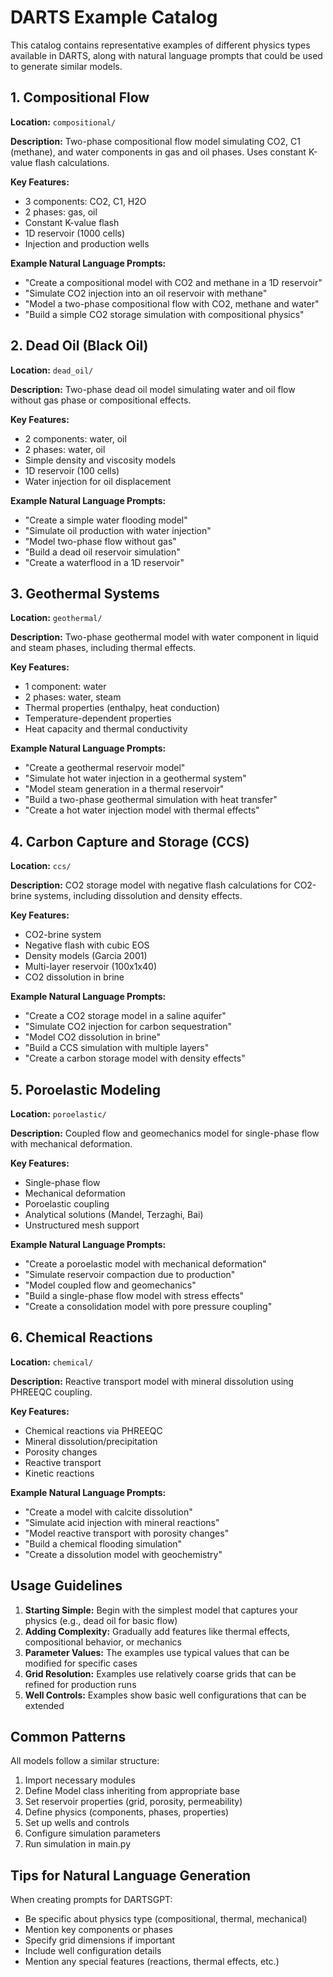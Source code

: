 # DARTS Example Catalog

This catalog contains representative examples of different physics types available in DARTS, along with natural language prompts that could be used to generate similar models.

## 1. Compositional Flow

**Location:** `compositional/`

**Description:** Two-phase compositional flow model simulating CO2, C1 (methane), and water components in gas and oil phases. Uses constant K-value flash calculations.

**Key Features:**
- 3 components: CO2, C1, H2O
- 2 phases: gas, oil
- Constant K-value flash
- 1D reservoir (1000 cells)
- Injection and production wells

**Example Natural Language Prompts:**
- "Create a compositional model with CO2 and methane in a 1D reservoir"
- "Simulate CO2 injection into an oil reservoir with methane"
- "Model a two-phase compositional flow with CO2, methane and water"
- "Build a simple CO2 storage simulation with compositional physics"

## 2. Dead Oil (Black Oil)

**Location:** `dead_oil/`

**Description:** Two-phase dead oil model simulating water and oil flow without gas phase or compositional effects.

**Key Features:**
- 2 components: water, oil
- 2 phases: water, oil
- Simple density and viscosity models
- 1D reservoir (100 cells)
- Water injection for oil displacement

**Example Natural Language Prompts:**
- "Create a simple water flooding model"
- "Simulate oil production with water injection"
- "Model two-phase flow without gas"
- "Build a dead oil reservoir simulation"
- "Create a waterflood in a 1D reservoir"

## 3. Geothermal Systems

**Location:** `geothermal/`

**Description:** Two-phase geothermal model with water component in liquid and steam phases, including thermal effects.

**Key Features:**
- 1 component: water
- 2 phases: water, steam
- Thermal properties (enthalpy, heat conduction)
- Temperature-dependent properties
- Heat capacity and thermal conductivity

**Example Natural Language Prompts:**
- "Create a geothermal reservoir model"
- "Simulate hot water injection in a geothermal system"
- "Model steam generation in a thermal reservoir"
- "Build a two-phase geothermal simulation with heat transfer"
- "Create a hot water injection model with thermal effects"

## 4. Carbon Capture and Storage (CCS)

**Location:** `ccs/`

**Description:** CO2 storage model with negative flash calculations for CO2-brine systems, including dissolution and density effects.

**Key Features:**
- CO2-brine system
- Negative flash with cubic EOS
- Density models (Garcia 2001)
- Multi-layer reservoir (100x1x40)
- CO2 dissolution in brine

**Example Natural Language Prompts:**
- "Create a CO2 storage model in a saline aquifer"
- "Simulate CO2 injection for carbon sequestration"
- "Model CO2 dissolution in brine"
- "Build a CCS simulation with multiple layers"
- "Create a carbon storage model with density effects"

## 5. Poroelastic Modeling

**Location:** `poroelastic/`

**Description:** Coupled flow and geomechanics model for single-phase flow with mechanical deformation.

**Key Features:**
- Single-phase flow
- Mechanical deformation
- Poroelastic coupling
- Analytical solutions (Mandel, Terzaghi, Bai)
- Unstructured mesh support

**Example Natural Language Prompts:**
- "Create a poroelastic model with mechanical deformation"
- "Simulate reservoir compaction due to production"
- "Model coupled flow and geomechanics"
- "Build a single-phase flow model with stress effects"
- "Create a consolidation model with pore pressure coupling"

## 6. Chemical Reactions

**Location:** `chemical/`

**Description:** Reactive transport model with mineral dissolution using PHREEQC coupling.

**Key Features:**
- Chemical reactions via PHREEQC
- Mineral dissolution/precipitation
- Porosity changes
- Reactive transport
- Kinetic reactions

**Example Natural Language Prompts:**
- "Create a model with calcite dissolution"
- "Simulate acid injection with mineral reactions"
- "Model reactive transport with porosity changes"
- "Build a chemical flooding simulation"
- "Create a dissolution model with geochemistry"

## Usage Guidelines

1. **Starting Simple:** Begin with the simplest model that captures your physics (e.g., dead oil for basic flow)
2. **Adding Complexity:** Gradually add features like thermal effects, compositional behavior, or mechanics
3. **Parameter Values:** The examples use typical values that can be modified for specific cases
4. **Grid Resolution:** Examples use relatively coarse grids that can be refined for production runs
5. **Well Controls:** Examples show basic well configurations that can be extended

## Common Patterns

All models follow a similar structure:
1. Import necessary modules
2. Define Model class inheriting from appropriate base
3. Set reservoir properties (grid, porosity, permeability)
4. Define physics (components, phases, properties)
5. Set up wells and controls
6. Configure simulation parameters
7. Run simulation in main.py

## Tips for Natural Language Generation

When creating prompts for DARTSGPT:
- Be specific about physics type (compositional, thermal, mechanical)
- Mention key components or phases
- Specify grid dimensions if important
- Include well configuration details
- Mention any special features (reactions, thermal effects, etc.)